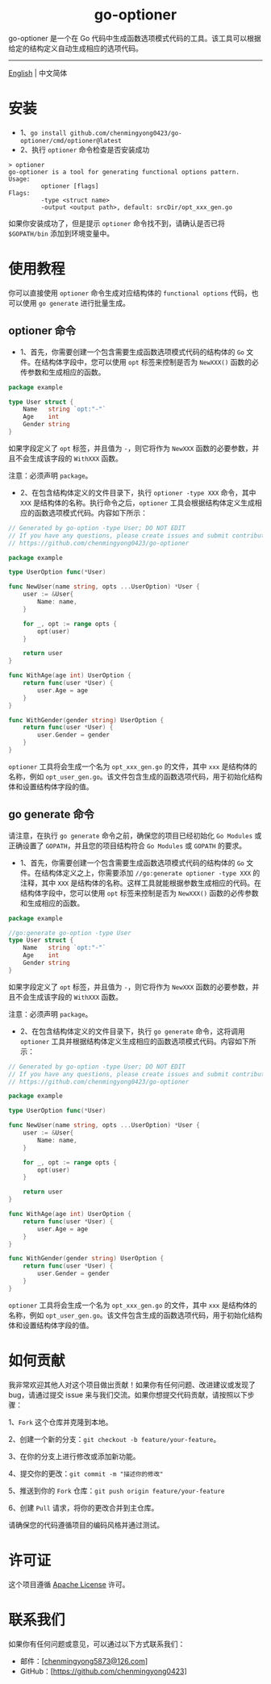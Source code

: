 <h1 align="center">
  go-optioner
</h1>
go-optioner 是一个在 Go 代码中生成函数选项模式代码的工具。该工具可以根据给定的结构定义自动生成相应的选项代码。

---

[English](./README.md) | 中文简体

# 安装
- 1、`go install github.com/chenmingyong0423/go-optioner/cmd/optioner@latest`
- 2、执行 `optioner` 命令检查是否安装成功
```
> optioner
go-optioner is a tool for generating functional options pattern.
Usage: 
         optioner [flags]
Flags:
         -type <struct name>
         -output <output path>, default: srcDir/opt_xxx_gen.go
```
如果你安装成功了，但是提示 `optioner` 命令找不到，请确认是否已将 `$GOPATH/bin` 添加到环境变量中。

# 使用教程
你可以直接使用 `optioner` 命令生成对应结构体的 `functional options` 代码，也可以使用 `go generate` 进行批量生成。
## optioner 命令
- 1、首先，你需要创建一个包含需要生成函数选项模式代码的结构体的 `Go` 文件。在结构体字段中，您可以使用 `opt` 标签来控制是否为 `NewXXX()` 函数的必传参数和生成相应的函数。
```go
package example

type User struct {
	Name   string `opt:"-"`
	Age    int
	Gender string
}

```
如果字段定义了 `opt` 标签，并且值为 `-`，则它将作为 `NewXXX` 函数的必要参数，并且不会生成该字段的 `WithXXX` 函数。

注意：必须声明 `package`。
- 2、在包含结构体定义的文件目录下，执行 `optioner -type XXX` 命令，其中 `XXX` 是结构体的名称。执行命令之后，`optioner` 工具会根据结构体定义生成相应的函数选项模式代码。内容如下所示：
```go
// Generated by go-option -type User; DO NOT EDIT
// If you have any questions, please create issues and submit contributions at:
// https://github.com/chenmingyong0423/go-optioner

package example

type UserOption func(*User)

func NewUser(name string, opts ...UserOption) *User {
	user := &User{
		Name: name,
	}

	for _, opt := range opts {
		opt(user)
	}

	return user
}

func WithAge(age int) UserOption {
	return func(user *User) {
		user.Age = age
	}
}

func WithGender(gender string) UserOption {
	return func(user *User) {
		user.Gender = gender
	}
}

```
`optioner` 工具将会生成一个名为 `opt_xxx_gen.go` 的文件，其中 `xxx` 是结构体的名称，例如 `opt_user_gen.go`。该文件包含生成的函数选项代码，用于初始化结构体和设置结构体字段的值。
## go generate 命令
请注意，在执行 `go generate` 命令之前，确保您的项目已经初始化 `Go Modules` 或正确设置了 `GOPATH`，并且您的项目结构符合 `Go Modules` 或 `GOPATH` 的要求。

- 1、首先，你需要创建一个包含需要生成函数选项模式代码的结构体的 `Go` 文件。在结构体定义之上，你需要添加 `//go:generate optioner -type XXX` 的注释，其中 `XXX` 是结构体的名称。这样工具就能根据参数生成相应的代码。在结构体字段中，您可以使用 `opt` 标签来控制是否为 `NewXXX()` 函数的必传参数和生成相应的函数。
```go
package example

//go:generate go-option -type User
type User struct {
	Name   string `opt:"-"`
	Age    int
	Gender string
}
```
如果字段定义了 `opt` 标签，并且值为 `-`，则它将作为 `NewXXX` 函数的必要参数，并且不会生成该字段的 `WithXXX` 函数。

注意：必须声明 `package`。
- 2、在包含结构体定义的文件目录下，执行 `go generate` 命令，这将调用 `optioner` 工具并根据结构体定义生成相应的函数选项模式代码。内容如下所示：
```go
// Generated by go-option -type User; DO NOT EDIT
// If you have any questions, please create issues and submit contributions at:
// https://github.com/chenmingyong0423/go-optioner

package example

type UserOption func(*User)

func NewUser(name string, opts ...UserOption) *User {
	user := &User{
		Name: name,
	}

	for _, opt := range opts {
		opt(user)
	}

	return user
}

func WithAge(age int) UserOption {
	return func(user *User) {
		user.Age = age
	}
}

func WithGender(gender string) UserOption {
	return func(user *User) {
		user.Gender = gender
	}
}

```
`optioner` 工具将会生成一个名为 `opt_xxx_gen.go` 的文件，其中 `xxx` 是结构体的名称，例如 `opt_user_gen.go`。该文件包含生成的函数选项代码，用于初始化结构体和设置结构体字段的值。
# 如何贡献
我非常欢迎其他人对这个项目做出贡献！如果你有任何问题、改进建议或发现了 bug，请通过提交 issue 来与我们交流。如果你想提交代码贡献，请按照以下步骤：

1、`Fork` 这个仓库并克隆到本地。

2、创建一个新的分支：`git checkout -b feature/your-feature`。

3、在你的分支上进行修改或添加新功能。

4、提交你的更改：`git commit -m "描述你的修改"`

5、推送到你的 `Fork` 仓库：`git push origin feature/your-feature`

6、创建 `Pull` 请求，将你的更改合并到主仓库。

请确保您的代码遵循项目的编码风格并通过测试。
# 许可证
这个项目遵循 [Apache License](https://github.com/chenmingyong0423/go-optioner/blob/main/LICENSE) 许可。
# 联系我们
如果你有任何问题或意见，可以通过以下方式联系我们：
- 邮件：[chenmingyong5873@126.com]
- GitHub：[https://github.com/chenmingyong0423]

